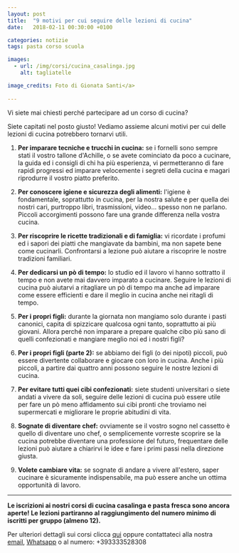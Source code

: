 ```yaml
---
layout: post
title:  "9 motivi per cui seguire delle lezioni di cucina"
date:   2018-02-11 00:30:00 +0100

categories: notizie
tags: pasta corso scuola

images:
  - url: /img/corsi/cucina_casalinga.jpg
    alt: tagliatelle

image_credits: Foto di Gionata Santi</a>
 
---
```


Vi siete mai chiesti perché partecipare ad un corso di cucina?


Siete capitati nel posto giusto!
Vediamo assieme alcuni motivi per cui delle lezioni di cucina potrebbero tornarvi utili.

<!--continua-->

1. **Per imparare tecniche e trucchi in cucina:** se i fornelli sono sempre stati il vostro tallone d'Achille, o se avete cominciato da poco a cucinare, la guida ed i consigli di chi ha più esperienza, vi permetteranno di fare rapidi progressi ed imparare velocemente i segreti della cucina e magari riprodurre il vostro piatto preferito.

2. **Per conoscere igiene e sicurezza degli alimenti:** l'igiene è fondamentale, soprattutto in cucina, per la nostra salute e per quella dei nostri cari, purtroppo libri, trasmissioni, video... spesso non ne parlano. Piccoli accorgimenti possono fare una grande differenza nella vostra cucina.

3. **Per riscoprire le ricette tradizionali e di famiglia:** vi ricordate i profumi  ed i sapori dei piatti che mangiavate da bambini, ma non sapete bene come cucinarli. Confrontarsi a lezione può aiutare a riscoprire le nostre tradizioni familiari.

4. **Per dedicarsi un pò di tempo:** lo studio ed il lavoro vi hanno sottratto il tempo e non avete mai davvero imparato a cucinare. Seguire le lezioni di cucina può aiutarvi a ritagliare un pò di tempo ma anche ad imparare come essere efficienti e dare il meglio in cucina anche nei ritagli di tempo.

5. **Per i propri figli:** durante la giornata non mangiamo solo durante i pasti canonici, capita di spizzicare qualcosa ogni tanto, soprattutto ai più giovani. Allora perché non imparare a prepare qualche cibo più sano di quelli confezionati e mangiare meglio noi ed i nostri figli?

6. **Per i propri figli (parte 2):** se abbiamo dei figli (o dei nipoti) piccoli, può essere divertente collaborare e giocare con loro in cucina. Anche i più piccoli, a partire dai quattro anni possono seguire le nostre lezioni di cucina.

7. **Per evitare tutti quei cibi confezionati:** siete studenti universitari o siete andati a vivere da soli, seguire delle lezioni di cucina può essere utile per fare un pò meno affidamento sui cibi pronti che troviamo nei supermercati e migliorare le proprie abitudini di vita.

8. **Sognate di diventare chef:** ovviamente se il vostro sogno nel cassetto è quello di diventare uno chef, o semplicemente vorreste scoprire se la cucina potrebbe diventare una professione del futuro, frequentare delle lezioni può aiutare a chiarirvi le idee e fare i primi passi nella direzione giusta.

9. **Volete cambiare vita:** se sognate di andare a vivere all'estero, saper cucinare è sicuramente indispensabile, ma può essere anche un ottima opportunità di lavoro.

***

**Le iscrizioni ai nostri corsi di cucina casalinga e pasta fresca sono ancora aperte! Le lezioni partiranno al raggiungimento del numero minimo di iscritti per gruppo (almeno 12).**

Per ulteriori dettagli sui corsi clicca [qui](/2018/02/10/corsi-cucina-dettagli) oppure contattateci alla nostra [email](&#x6d;&#97;&#x69;&#108;&#116;&#111;&#x3a;&#x63;&#x75;&#x63;&#105;&#x6e;&#x61;&#x2e;&#x64;&#x69;&#46;&#108;&#111;&#100;&#x69;&#x40;&#x67;&#109;&#x61;&#105;&#x6c;&#x2e;&#99;&#111;&#109; "Invia email"), [Whatsapp](https://api.whatsapp.com/send?phone=393333528308 "Invia messaggio") o al numero: +393333528308